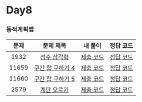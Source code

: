 # Day8

### 동적계획법

| 문제 | 문제 제목 | 내 풀이 | 정답 코드 |
| :--: | :--: | :--: | :--: |
| 1932 | [정수 삼각형](https://www.acmicpc.net/problem/1932) | [제출 코드](./1932.java) | [정답 코드](./sol/1932_sol.java) |
| 11659 | [구간 합 구하기 4](https://www.acmicpc.net/problem/11659) | [제출 코드](./11659.java) | [정답 코드](./sol/11659_sol.java) |
| 11660 | [구간 합 구하기 5](https://www.acmicpc.net/problem/11660) | [제출 코드](./11660.java) | [정답 코드](./sol/11660_sol.java) |
| 2579 | [계단 오르기](https://www.acmicpc.net/problem/2579) | [제출 코드](./2579.java) | [정답 코드](./sol/2579_sol.java) |
